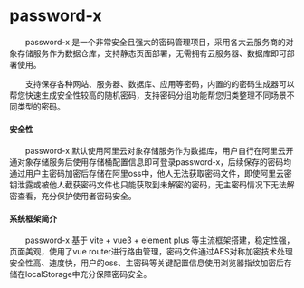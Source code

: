 # password-x

&emsp;&emsp;password-x 是一个非常安全且强大的密码管理项目，采用各大云服务商的对象存储服务作为数据仓库，支持静态页面部署，无需拥有云服务器、数据库即可部署使用。

&emsp;&emsp;支持保存各种网站、服务器、数据库、应用等密码，内置的的密码生成器可以帮您快速生成安全性较高的随机密码，支持密码分组功能帮您归类整理不同场景不同类型的密码。

#### 安全性
&emsp;&emsp;password-x 默认使用阿里云对象存储服务作为数据库，用户自行在阿里云开通对象存储服务后使用存储桶配置信息即可登录password-x，后续保存的密码均通过用户主密码加密后存储在阿里oss中，他人无法获取密码文件，即使阿里云密钥泄露或被他人截获密码文件也只能获取到未解密的密码，无主密码情况下无法解密查看，充分保护使用者密码安全。

#### 系统框架简介
&emsp;&emsp;password-x 基于 vite + vue3 + element plus 等主流框架搭建，稳定性强，页面美观，使用了vue router进行路由管理，密码文件通过AES对称加密技术处理安全性高、速度快，用户的oss、主密码等关键配置信息使用浏览器指纹加密后存储在localStorage中充分保障密码安全。